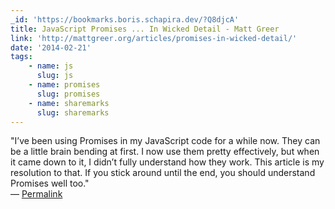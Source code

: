 ```yaml
---
_id: 'https://bookmarks.boris.schapira.dev/?Q8djcA'
title: JavaScript Promises ... In Wicked Detail - Matt Greer
link: 'http://mattgreer.org/articles/promises-in-wicked-detail/'
date: '2014-02-21'
tags:
    - name: js
      slug: js
    - name: promises
      slug: promises
    - name: sharemarks
      slug: sharemarks
---
```


&quot;I’ve been using Promises in my JavaScript code for a while now. They can
be a little brain bending at first. I now use them pretty effectively, but when
it came down to it, I didn’t fully understand how they work. This article is my
resolution to that. If you stick around until the end, you should understand
Promises well too.&quot; <br>&#8212;
<a href="https://bookmarks.boris.schapira.dev/?Q8djcA" title="Permalink">Permalink</a>

